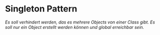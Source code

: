 ﻿# Singleton Pattern
*Es soll verhindert werden, das es mehrere Objects von einer Class gibt. Es soll nur ein Object erstellt werden können und global erreichbar sein.*

